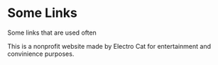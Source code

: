 # Some Links
Some links that are used often


This is a nonprofit website made by Electro Cat for entertainment and convinience purposes.
